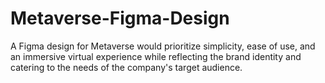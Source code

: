 # Metaverse-Figma-Design
A Figma design for Metaverse would prioritize simplicity, ease of use, and an immersive virtual experience while reflecting the brand identity and catering to the needs of the company's target audience.
